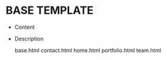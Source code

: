 # BASE TEMPLATE
- Content
- Description

   base.html
   contact.html
   home.html
   portfolio.html
   team.html

